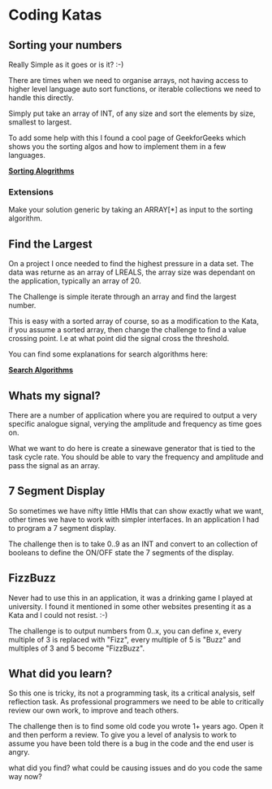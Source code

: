# Coding Katas

## Sorting your numbers

Really Simple as it goes or is it? :-)

There are times when we need to organise arrays, not having access to higher level language auto sort functions, or iterable collections we need to handle this directly.

Simply put take an array of INT, of any size and sort the elements by size, smallest to largest.

To add some help with this I found a cool page of GeekforGeeks which shows you the sorting algos and how to implement them in a few languages. 

**[Sorting Alogrithms](https://www.geeksforgeeks.org/sorting-algorithms/?ref=lbp)**

### Extensions

Make your solution generic by taking an ARRAY[*] as input to the sorting algorithm.

## Find the Largest

On a project I once needed to find the highest pressure in a data set. The data was returne as an array of LREALS, the array size was dependant on the application, typically an array of 20.

The Challenge is simple iterate through an array and find the largest number.

This is easy with a sorted array of course, so as a modification to the Kata, if you assume a sorted array, then change the challenge to find a value crossing point. I.e at what point did the signal cross the threshold.

You can find some explanations for search algorithms here:

**[Search Algorithms](https://www.geeksforgeeks.org/searching-algorithms/?ref=lbp)**

## Whats my signal?

There are a number of application where you are required to output a very specific analogue signal, verying the amplitude and frequency as time goes on. 

What we want to do here is create a sinewave generator that is tied to the task cycle rate. You should be able to vary the frequency and amplitude and pass the signal as an array.

## 7 Segment Display

So sometimes we have nifty little HMIs that can show exactly what we want, other times we have to work with simpler interfaces. In an application I had to program a 7 segment display.

The challenge then is to take 0..9 as an INT and convert to an collection of booleans to define the ON/OFF state the 7 segments of the display.

## FizzBuzz

Never had to use this in an application, it was a drinking game I played at university. I found it mentioned in some other websites presenting it as a Kata and I could not resist. :-)

The challenge is to output numbers from 0..x, you can define x, every multiple of 3 is replaced with "Fizz", every multiple of 5 is "Buzz" and multiples of 3 and 5 become "FizzBuzz".

## What did you learn?

So this one is tricky, its not a programming task, its a critical analysis, self reflection task. As professional programmers we need to be able to critically review our own work, to improve and teach others.

The challenge then is to find some old code you wrote 1+ years ago. Open it and then perform a review. To give you a level of analysis to work to assume you have been told there is a bug in the code and the end user is angry. 

what did you find? what could be causing issues and do you code the same way now?